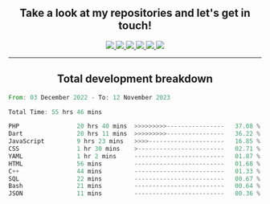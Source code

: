 <h2 align="center">
  Take a look at my repositories and let's get in touch!
</h2>
<p align="center">
  <a href= "">
    <img src="https://img.icons8.com/material-outlined/30/689d6a/facebook.png"/>
  </a>
  <a href= "">
    <img src="https://img.icons8.com/material-outlined/30/689d6a/instagram.png"/>
  </a>
  <a href= "">
    <img src="https://img.icons8.com/material-outlined/30/689d6a/linkedin.png"/>
  </a>
  <a href= "">
    <img src="https://img.icons8.com/material-outlined/30/689d6a/twitter.png"/>
  </a>
  <a href= "">
    <img src="https://img.icons8.com/material-outlined/30/689d6a/geography.png"/>
  </a>
  <a href="">
    <img src="https://img.icons8.com/material-outlined/30/689d6a/email.png"/>
  </a>
</p>

---

<h2 align="center">Total development breakdown</h2>

<p align="center">
<!--START_SECTION:waka-->

```rust
From: 03 December 2022 - To: 12 November 2023

Total Time: 55 hrs 46 mins

PHP                20 hrs 40 mins  >>>>>>>>>----------------   37.08 %
Dart               20 hrs 11 mins  >>>>>>>>>----------------   36.22 %
JavaScript         9 hrs 23 mins   >>>>---------------------   16.85 %
CSS                1 hr 30 mins    >------------------------   02.71 %
YAML               1 hr 2 mins     -------------------------   01.87 %
HTML               56 mins         -------------------------   01.68 %
C++                44 mins         -------------------------   01.33 %
SQL                22 mins         -------------------------   00.67 %
Bash               21 mins         -------------------------   00.64 %
JSON               11 mins         -------------------------   00.36 %
```

<!--END_SECTION:waka-->
</p>
